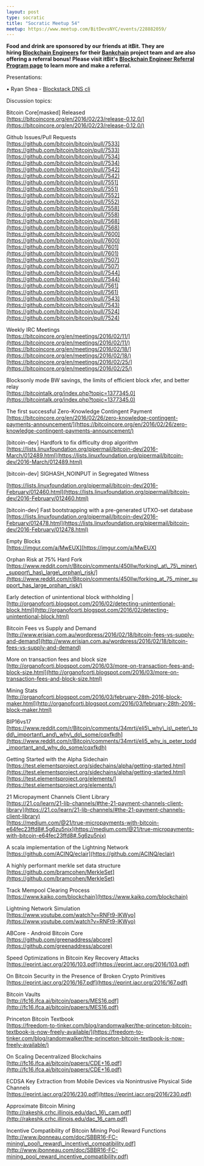 ```yaml
---
layout: post
type: socratic
title: "Socratic Meetup 54"
meetup: https://www.meetup.com/BitDevsNYC/events/228882059/
---
```


**Food and drink are sponsored by our friends at itBit. They are hiring [Blockchain Engineers](https://www.itbit.com/h/careers/blockchain-engineer) for their [Bankchain](http://www.bankchain.com/) project team and are also offering a referral bonus! Please visit itBit's [Blockchain Engineer Referral Program page](https://www.itbit.com/h/blockchain-engineer-referral-program) to learn more and make a referral.**

Presentations:

• Ryan Shea - [Blockstack DNS cli](https://blockstack.org/)

Discussion topics:

Bitcoin Core\[masked\] Released  
[](https://bitcoincore.org/en/2016/02/23/release-0.12.0/)[https://bitcoincore.org/en/2016/02/23/release-0.12.0/](https://bitcoincore.org/en/2016/02/23/release-0.12.0/)

Github Issues/Pull Requests  
[](https://github.com/bitcoin/bitcoin/pull/7533)[https://github.com/bitcoin/bitcoin/pull/7533](https://github.com/bitcoin/bitcoin/pull/7533)  
[](https://github.com/bitcoin/bitcoin/pull/7534)[https://github.com/bitcoin/bitcoin/pull/7534](https://github.com/bitcoin/bitcoin/pull/7534)  
[](https://github.com/bitcoin/bitcoin/pull/7542)[https://github.com/bitcoin/bitcoin/pull/7542](https://github.com/bitcoin/bitcoin/pull/7542)  
[](https://github.com/bitcoin/bitcoin/pull/7551)[https://github.com/bitcoin/bitcoin/pull/7551](https://github.com/bitcoin/bitcoin/pull/7551)  
[](https://github.com/bitcoin/bitcoin/pull/7552)[https://github.com/bitcoin/bitcoin/pull/7552](https://github.com/bitcoin/bitcoin/pull/7552)  
[](https://github.com/bitcoin/bitcoin/pull/7558)[https://github.com/bitcoin/bitcoin/pull/7558](https://github.com/bitcoin/bitcoin/pull/7558)  
[](https://github.com/bitcoin/bitcoin/pull/7568)[https://github.com/bitcoin/bitcoin/pull/7568](https://github.com/bitcoin/bitcoin/pull/7568)  
[](https://github.com/bitcoin/bitcoin/pull/7600)[https://github.com/bitcoin/bitcoin/pull/7600](https://github.com/bitcoin/bitcoin/pull/7600)  
[](https://github.com/bitcoin/bitcoin/pull/7601)[https://github.com/bitcoin/bitcoin/pull/7601](https://github.com/bitcoin/bitcoin/pull/7601)  
[](https://github.com/bitcoin/bitcoin/pull/7507)[https://github.com/bitcoin/bitcoin/pull/7507](https://github.com/bitcoin/bitcoin/pull/7507)  
[](https://github.com/bitcoin/bitcoin/pull/7544)[https://github.com/bitcoin/bitcoin/pull/7544](https://github.com/bitcoin/bitcoin/pull/7544)  
[](https://github.com/bitcoin/bitcoin/pull/7561)[https://github.com/bitcoin/bitcoin/pull/7561](https://github.com/bitcoin/bitcoin/pull/7561)  
[](https://github.com/bitcoin/bitcoin/pull/7543)[https://github.com/bitcoin/bitcoin/pull/7543](https://github.com/bitcoin/bitcoin/pull/7543)  
[](https://github.com/bitcoin/bitcoin/pull/7524)[https://github.com/bitcoin/bitcoin/pull/7524](https://github.com/bitcoin/bitcoin/pull/7524)

Weekly IRC Meetings  
[](https://bitcoincore.org/en/meetings/2016/02/11/)[https://bitcoincore.org/en/meetings/2016/02/11/](https://bitcoincore.org/en/meetings/2016/02/11/)  
[](https://bitcoincore.org/en/meetings/2016/02/18/)[https://bitcoincore.org/en/meetings/2016/02/18/](https://bitcoincore.org/en/meetings/2016/02/18/)  
[](https://bitcoincore.org/en/meetings/2016/02/25/)[https://bitcoincore.org/en/meetings/2016/02/25/](https://bitcoincore.org/en/meetings/2016/02/25/)

Blocksonly mode BW savings, the limits of efficient block xfer, and better relay  
[](https://bitcointalk.org/index.php?topic=1377345.0)[https://bitcointalk.org/index.php?topic=1377345.0](https://bitcointalk.org/index.php?topic=1377345.0)

The first successful Zero-Knowledge Contingent Payment  
[](https://bitcoincore.org/en/2016/02/26/zero-knowledge-contingent-payments-announcement/)[https://bitcoincore.org/en/2016/02/26/zero-knowledge-contingent-payments-announcement/](https://bitcoincore.org/en/2016/02/26/zero-knowledge-contingent-payments-announcement/)

\[bitcoin-dev\] Hardfork to fix difficulty drop algorithm  
[](https://lists.linuxfoundation.org/pipermail/bitcoin-dev/2016-March/012489.html)[https://lists.linuxfoundation.org/pipermail/bitcoin-dev/2016-March/012489.html](https://lists.linuxfoundation.org/pipermail/bitcoin-dev/2016-March/012489.html)

\[bitcoin-dev\] SIGHASH\_NOINPUT in Segregated Witness

[](https://lists.linuxfoundation.org/pipermail/bitcoin-dev/2016-February/012460.html)[https://lists.linuxfoundation.org/pipermail/bitcoin-dev/2016-February/012460.html](https://lists.linuxfoundation.org/pipermail/bitcoin-dev/2016-February/012460.html)

\[bitcoin-dev\] Fast bootstrapping with a pre-generated UTXO-set database  
[](https://lists.linuxfoundation.org/pipermail/bitcoin-dev/2016-February/012478.html)[https://lists.linuxfoundation.org/pipermail/bitcoin-dev/2016-February/012478.html](https://lists.linuxfoundation.org/pipermail/bitcoin-dev/2016-February/012478.html)

Empty Blocks  
[](https://imgur.com/a/MwEUX)[https://imgur.com/a/MwEUX](https://imgur.com/a/MwEUX)

Orphan Risk at 75% Hard Fork  
[](https://www.reddit.com/r/Bitcoin/comments/450llw/forking_at_75_miner_support_has_large_orphan_risk/)[https://www.reddit.com/r/Bitcoin/comments/450llw/forking\_at\_75\_miner\_support\_has\_large\_orphan\_risk/](https://www.reddit.com/r/Bitcoin/comments/450llw/forking_at_75_miner_support_has_large_orphan_risk/)

Early detection of unintentional block withholding |  
[](http://organofcorti.blogspot.com/2016/02/detecting-unintentional-block.html)[http://organofcorti.blogspot.com/2016/02/detecting-unintentional-block.html](http://organofcorti.blogspot.com/2016/02/detecting-unintentional-block.html)

Bitcoin Fees vs Supply and Demand  
[](http://www.erisian.com.au/wordpress/2016/02/18/bitcoin-fees-vs-supply-and-demand)[http://www.erisian.com.au/wordpress/2016/02/18/bitcoin-fees-vs-supply-and-demand](http://www.erisian.com.au/wordpress/2016/02/18/bitcoin-fees-vs-supply-and-demand)

More on transaction fees and block size  
[](http://organofcorti.blogspot.com/2016/03/more-on-transaction-fees-and-block-size.html)[http://organofcorti.blogspot.com/2016/03/more-on-transaction-fees-and-block-size.html](http://organofcorti.blogspot.com/2016/03/more-on-transaction-fees-and-block-size.html)

Mining Stats  
[](http://organofcorti.blogspot.com/2016/03/february-28th-2016-block-maker.html)[http://organofcorti.blogspot.com/2016/03/february-28th-2016-block-maker.html](http://organofcorti.blogspot.com/2016/03/february-28th-2016-block-maker.html)

BIP16vs17  
[](https://www.reddit.com/r/Bitcoin/comments/34mrtj/eli5_why_is_peter_todd_important_and_why_do_some/cqxfkdh)[https://www.reddit.com/r/Bitcoin/comments/34mrtj/eli5\_why\_is\_peter\_todd\_important\_and\_why\_do\_some/cqxfkdh](https://www.reddit.com/r/Bitcoin/comments/34mrtj/eli5_why_is_peter_todd_important_and_why_do_some/cqxfkdh)

Getting Started with the Alpha Sidechain  
[](https://test.elementsproject.org/sidechains/alpha/getting-started.html)[https://test.elementsproject.org/sidechains/alpha/getting-started.html](https://test.elementsproject.org/sidechains/alpha/getting-started.html)  
[](https://test.elementsproject.org/elements/)[https://test.elementsproject.org/elements/](https://test.elementsproject.org/elements/)

21 Micropayment Channels Client Library  
[](https://21.co/learn/21-lib-channels/#the-21-payment-channels-client-library)[https://21.co/learn/21-lib-channels/#the-21-payment-channels-client-library](https://21.co/learn/21-lib-channels/#the-21-payment-channels-client-library)  
[](https://medium.com/@21/true-micropayments-with-bitcoin-e64fec23ffd8#.5g6zu5njx)[https://medium.com/@21/true-micropayments-with-bitcoin-e64fec23ffd8#.5g6zu5njx](https://medium.com/@21/true-micropayments-with-bitcoin-e64fec23ffd8#.5g6zu5njx)

A scala implementation of the Lightning Network  
[](https://github.com/ACINQ/eclair)[https://github.com/ACINQ/eclair](https://github.com/ACINQ/eclair)

A highly performant merkle set data structure  
[](https://github.com/bramcohen/MerkleSet)[https://github.com/bramcohen/MerkleSet](https://github.com/bramcohen/MerkleSet)

Track Mempool Clearing Process  
[](https://www.kaiko.com/blockchain)[https://www.kaiko.com/blockchain](https://www.kaiko.com/blockchain)

Lightning Network Simulation  
[](https://www.youtube.com/watch?v=RNFt9-lKWyo)[https://www.youtube.com/watch?v=RNFt9-lKWyo](https://www.youtube.com/watch?v=RNFt9-lKWyo)

ABCore - Android Bitcoin Core  
[](https://github.com/greenaddress/abcore)[https://github.com/greenaddress/abcore](https://github.com/greenaddress/abcore)

Speed Optimizations in Bitcoin Key Recovery Attacks  
[](https://eprint.iacr.org/2016/103.pdf)[https://eprint.iacr.org/2016/103.pdf](https://eprint.iacr.org/2016/103.pdf)

On Bitcoin Security in the Presence of Broken Crypto Primitives  
[](https://eprint.iacr.org/2016/167.pdf)[https://eprint.iacr.org/2016/167.pdf](https://eprint.iacr.org/2016/167.pdf)

Bitcoin Vaults  
[](http://fc16.ifca.ai/bitcoin/papers/MES16.pdf)[http://fc16.ifca.ai/bitcoin/papers/MES16.pdf](http://fc16.ifca.ai/bitcoin/papers/MES16.pdf)

Princeton Bitcoin Textbook  
[](https://freedom-to-tinker.com/blog/randomwalker/the-princeton-bitcoin-textbook-is-now-freely-available/)[https://freedom-to-tinker.com/blog/randomwalker/the-princeton-bitcoin-textbook-is-now-freely-available/](https://freedom-to-tinker.com/blog/randomwalker/the-princeton-bitcoin-textbook-is-now-freely-available/)

On Scaling Decentralized Blockchains  
[](http://fc16.ifca.ai/bitcoin/papers/CDE+16.pdf)[http://fc16.ifca.ai/bitcoin/papers/CDE+16.pdf](http://fc16.ifca.ai/bitcoin/papers/CDE+16.pdf)

ECDSA Key Extraction from Mobile Devices via Nonintrusive Physical Side Channels  
[](https://eprint.iacr.org/2016/230.pdf)[https://eprint.iacr.org/2016/230.pdf](https://eprint.iacr.org/2016/230.pdf)

Approximate Bitcoin Mining  
[](http://rakeshk.crhc.illinois.edu/dac_16_cam.pdf)[http://rakeshk.crhc.illinois.edu/dac\_16\_cam.pdf](http://rakeshk.crhc.illinois.edu/dac_16_cam.pdf)

Incentive Compatibility of Bitcoin Mining Pool Reward Functions  
[](http://www.jbonneau.com/doc/SBBR16-FC-mining_pool_reward_incentive_compatibility.pdf)[http://www.jbonneau.com/doc/SBBR16-FC-mining\_pool\_reward\_incentive\_compatibility.pdf](http://www.jbonneau.com/doc/SBBR16-FC-mining_pool_reward_incentive_compatibility.pdf)
